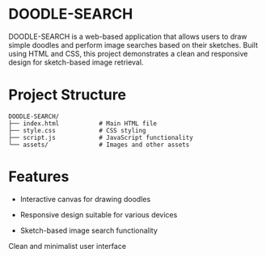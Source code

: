 # DOODLE-SEARCH
DOODLE-SEARCH is a web-based application that allows users to draw simple doodles and perform image searches based on their sketches. Built using HTML and CSS, this project demonstrates a clean and responsive design for sketch-based image retrieval.


# Project Structure
```
DOODLE-SEARCH/
├── index.html           # Main HTML file
├── style.css            # CSS styling
├── script.js            # JavaScript functionality
└── assets/              # Images and other assets
```
# Features
 -  Interactive canvas for drawing doodles

 -  Responsive design suitable for various devices

 -  Sketch-based image search functionality

Clean and minimalist user interface


